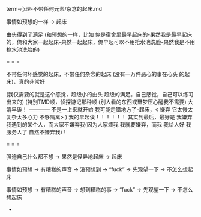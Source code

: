
term-心理-不带任何元素/杂念的起床.md

事情如预想的一样 -> 起床

由头得到了满足 (和预想的一样，比如 俺是宿舍里最早起床的-果然我是最早起床的，俺和大家一起起床-果然一起起床，俺早起可以不用抢水池洗脸-果然我是不用抢水池洗脸的)

= = =

不带任何坏感觉的起床，不带任何杂念的起床 (没有一万件恶心的事在心头 的起床)，真的非常好

(我仅需要的就是这个感觉，超级小的由头 超级的满足。自己感觉，自己可以练习出来的) (特别TMD顺，侦探游记那种顺 (别人看的东西或噩梦压心醒我不需要) 大清早诶！ ———— 不是一上来就开始 我可能走错地方了-起床，< 嫌弃 它太慢太复杂太多心力 不够隔离> )     我的早起诶！！！！！！ 其实到最后，最好是 我嫌弃我遇到的某个人，而大家不嫌弃我(因为人家烦我 我就要嫌弃，而我 我给人好 我服务人了 自然不嫌弃我)！

= = =

强迫自己什么都不想 -> 果然是怪异地起床 -> 起床

事情如预想 -> 有糟糕的声音 -> 没预想到 -> “fuck” -> 先观望一下 -> 不怎么想起床

事情如预想 -> 有糟糕的声音 -> 想到糟糕的事 -> “fuck” -> 先观望一下 -> 不怎么想起床





-
